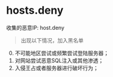 # hosts.deny
收集的恶意IP: host.deny

> 出现以下情况，加入黑名单

0. 不可能地区尝试或频繁尝试登陆服务器；
0. 对网站尝试恶意SQL注入或其他渗透；
0. 入侵王占或者服务器进行破坏行为；
